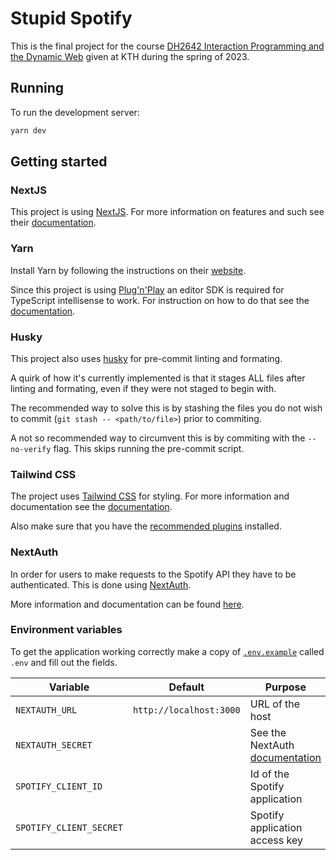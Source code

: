 # Stupid Spotify

This is the final project for the course [DH2642 Interaction Programming and the Dynamic Web](https://www.kth.se/student/kurser/kurs/DH2642?l=en)
given at KTH during the spring of 2023.

## Running

To run the development server:

```bash
yarn dev
```

## Getting started

### NextJS

This project is using [NextJS](https://nextjs.org/). For more information on features
and such see their [documentation](https://nextjs.org/docs).

### Yarn

Install Yarn by following the instructions on their [website](https://yarnpkg.com/getting-started/install).

Since this project is using [Plug'n'Play](https://yarnpkg.com/features/pnp) an
editor SDK is required for TypeScript intellisense to work. For instruction on
how to do that see the [documentation](https://yarnpkg.com/getting-started/editor-sdks).

### Husky

This project also uses [husky](https://typicode.github.io/husky/#/) for pre-commit
linting and formating.

A quirk of how it's currently implemented is that it stages ALL files after
linting and formating, even if they were not staged to begin with.

The recommended way to solve this is by stashing the files you do not wish to commit
(`git stash -- <path/to/file>`) prior to commiting.

A not so recommended way to circumvent this is by commiting with the `--no-verify`
flag. This skips running the pre-commit script.

### Tailwind CSS

The project uses [Tailwind CSS](https://tailwindcss.com/) for styling. For more
information and documentation see the [documentation](https://tailwindcss.com/docs/).

Also make sure that you have the [recommended plugins](https://tailwindcss.com/docs/editor-setup)
installed.

### NextAuth

In order for users to make requests to the Spotify API they have to be authenticated.
This is done using [NextAuth](https://next-auth.js.org/).

More information and documentation can be found [here](https://next-auth.js.org/getting-started/introduction).

### Environment variables

To get the application working correctly make a copy of [`.env.example`](./.env.example)
called `.env` and fill out the fields.

| Variable                | Default                 | Purpose                                                                                          |
| ----------------------- | ----------------------- | ------------------------------------------------------------------------------------------------ |
| `NEXTAUTH_URL`          | `http://localhost:3000` | URL of the host                                                                                  |
| `NEXTAUTH_SECRET`       |                         | See the NextAuth [documentation](https://next-auth.js.org/configuration/options#nextauth_secret) |
| `SPOTIFY_CLIENT_ID`     |                         | Id of the Spotify application                                                                    |
| `SPOTIFY_CLIENT_SECRET` |                         | Spotify application access key                                                                   |
